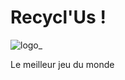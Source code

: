 # Recycl'Us !
![logo_](https://user-images.githubusercontent.com/60481472/119226865-7bbdc200-bb0b-11eb-845d-78b514c06ecc.png)


Le meilleur jeu du monde
